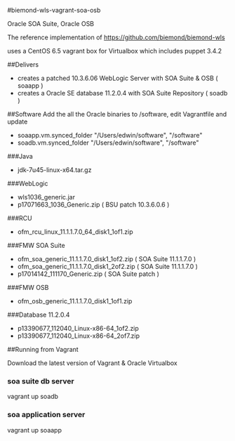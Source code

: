 #biemond-wls-vagrant-soa-osb

Oracle SOA Suite, Oracle OSB

The reference implementation of https://github.com/biemond/biemond-wls  

uses a CentOS 6.5 vagrant box for Virtualbox which includes puppet 3.4.2

##Delivers
- creates a patched 10.3.6.06 WebLogic Server with SOA Suite & OSB ( soaapp )
- creates a Oracle SE database 11.2.0.4 with SOA Suite Repository ( soadb )

##Software
Add the all the Oracle binaries to /software, edit Vagrantfile and update
- soaapp.vm.synced_folder "/Users/edwin/software", "/software"
- soadb.vm.synced_folder "/Users/edwin/software", "/software"

###Java
- jdk-7u45-linux-x64.tar.gz

###WebLogic
- wls1036_generic.jar
- p17071663_1036_Generic.zip ( BSU patch 10.3.6.0.6 )

###RCU
- ofm_rcu_linux_11.1.1.7.0_64_disk1_1of1.zip

###FMW SOA Suite
- ofm_soa_generic_11.1.1.7.0_disk1_1of2.zip ( SOA Suite 11.1.1.7.0  )
- ofm_soa_generic_11.1.1.7.0_disk1_2of2.zip ( SOA Suite 11.1.1.7.0  )
- p17014142_111170_Generic.zip ( SOA Suite patch )

###FMW OSB
- ofm_osb_generic_11.1.1.7.0_disk1_1of1.zip

###Database 11.2.0.4
- p13390677_112040_Linux-x86-64_1of2.zip
- p13390677_112040_Linux-x86-64_2of7.zip

##Running from Vagrant

Download the latest version of Vagrant & Oracle Virtualbox

### soa suite db server  
vagrant up soadb

### soa application server  
vagrant up soaapp


